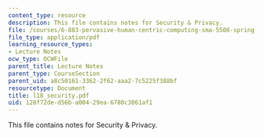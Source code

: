 ```yaml
---
content_type: resource
description: This file contains notes for Security & Privacy.
file: /courses/6-883-pervasive-human-centric-computing-sma-5508-spring-2006/128f72ded56ba00429ea6780c3061af1_l18_security.pdf
file_type: application/pdf
learning_resource_types:
- Lecture Notes
ocw_type: OCWFile
parent_title: Lecture Notes
parent_type: CourseSection
parent_uid: a8c50161-3362-2f62-aaa2-7c5225f388bf
resourcetype: Document
title: l18_security.pdf
uid: 128f72de-d56b-a004-29ea-6780c3061af1
---
```

This file contains notes for Security & Privacy.

